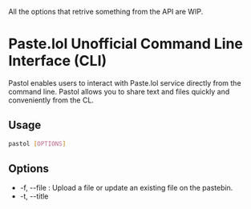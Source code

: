 All the options that retrive something from the API are WIP.

# Paste.lol Unofficial Command Line Interface (CLI)

Pastol enables users to interact with Paste.lol service directly from the command line. Pastol allows you to share text and files quickly and conveniently from the CL.

## Usage

```sh
pastol [OPTIONS]
```

## Options

- -f, --file <FILE>: Upload a file or update an existing file on the pastebin.
- -t, --title <TITLE>: Title of the new pastebin or the title of the pastebin to update.
- -c, --content <CONTENT>: Content of the new pastebin or the content of the pastebin to update.
- -d, --download <DOWNLOAD>: WIP Download the content of a pastebin.
- -i, --info <INFO>: WIP Get detailed information about a pastebin.
- -r, --remove <REMOVE>: Remove a pastebin from the pastebin service.
- -l, --list: WIP List all the publicly listed pastebins.
- --setuser <SETUSER>: Set your username for the pastebin service.
- --setapikey <SETAPIKEY>: Set your API key for the pastebin service.
- --setunlist <SETUNLIST>: Set to true if you want newly created pastebins to be unlisted by default. (Default: false) [possible values: true, false].
- -h, --help: Print help.
- -V, --version: Print version.

## Install

```sh
# Install cargo
curl --proto '=https' --tlsv1.2 -sSf https://sh.rustup.rs | sh

# Clone the repo
git clone https://github.com/M1n-74316D65/Pastol

# Build the crate
cargo install --path .

# For more info check the justfile or use just.
```

## Setup

```sh
# Set user and API key
pastol --setuser your_username --setapikey your_api_key

# Exampe 2
pastel --setuser adam --setapikey a321dwageaawdwadw
```

## Example

```sh
# Upload a file
pastol -f example.txt

# Upload a file with custom title
pastol -f example.txt -t "Example Title"

# Upload a file with custom content
pastol -f example.txt -c "This is the content of the example file."

# Upload a custom
pastol -t title-example -c "pastebin content example"

# Remove a pastebin
pastol -r hello-world
# For more info check the justfile or use just.
```

## Build

```sh
# Install cargo
curl --proto '=https' --tlsv1.2 -sSf https://sh.rustup.rs | sh

# Clone the repo
git clone https://github.com/M1n-74316D65/Pastol

# Build the crate
cargo build

# For more info check the justfile or use just.
```
